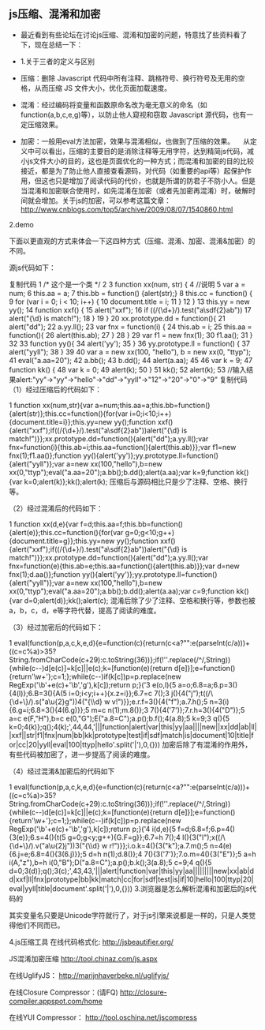 ## js压缩、混淆和加密
* 最近看到有些论坛在讨论js压缩、混淆和加密的问题，特意找了些资料看了下，现在总结一下：

* 1.关于三者的定义与区别

* 压缩：删除 Javascript 代码中所有注释、跳格符号、换行符号及无用的空格，从而压缩 JS 文件大小，优化页面加载速度。

* 混淆：经过编码将变量和函数原命名改为毫无意义的命名（如function(a,b,c,e,g)等），以防止他人窥视和窃取 Javascript 源代码，也有一定压缩效果。

* 加密：一般用eval方法加密，效果与混淆相似，也做到了压缩的效果。
　从定义中可以看出，压缩的主要目的是消除注释等无用字符，达到精简js代码，减小js文件大小的目的，这也是页面优化的一种方式；而混淆和加密的目的比较接近，都是为了防止他人直接查看源码，对代码（如重要的api等）起保护作用，但这也只是增加了阅读代码的代价，也就是所谓的防君子不防小人。但是当混淆和加密联合使用时，如先混淆在加密（或者先加密再混淆）时，破解时间就会增加。关于js的加密，可以参考这篇文章：http://www.cnblogs.com/top5/archive/2009/08/07/1540860.html

2.demo

下面以更直观的方式来体会一下这四种方式（压缩、混淆、加密、混淆&加密）的不同。

源js代码如下：


复制代码
 1 /* 这个是一个类 */
 2 
 3 function xx(num, str) {
 4     //说明
 5     var a = num;
 6     this.aa = a;
 7     this.bb = function() {alert(str);}
 8     this.cc = function() {
 9         for (var i = 0; i < 10; i++) {
10             document.title = i;
11         }
12     }
13     this.yy = new yy();
14     function xxf() {
15         alert("xxf");
16         if ((/\{\d+\}/).test("a\sdf{2}ab"))
17             alert("{\\d} is match!");
18     }
19 }
20 xx.prototype.dd = function(){
21     alert("dd");
22     a.yy.ll();
23     var fnx = function(i) {
24         this.ab = i;
25         this.aa = function(){
26             alert(this.ab);
27         }
28     }
29     var f1 = new fnx(1);
30     f1.aa();
31 }
32 
33 function yy(){
34     alert('yy');
35 }
36 yy.prototype.ll = function() {
37     alert("yyll");
38 }
39 
40 var a = new xx(100, "hello"), b = new xx(0, "ttyp");
41 eval("a.aa=20");
42 a.bb();
43 b.dd();
44 alert(a.aa);
45 
46 var k = 9;
47 function kk() {
48     var k = 0;
49     alert(k);
50 }
51 kk();
52 alert(k);
53 //输入结果alert:"yy"->"yy"->"hello"->"dd"->"yyll"->"12"->"20"->"0"->"9"
复制代码
（1）经过压缩后的代码如下：

1 function xx(num,str){var a=num;this.aa=a;this.bb=function(){alert(str)};this.cc=function(){for(var i=0;i<10;i++){document.title=i}};this.yy=new yy();function xxf(){alert("xxf");if((/\{\d+\}/).test("a\sdf{2}ab"))alert("{\\d} is match!")}};xx.prototype.dd=function(){alert("dd");a.yy.ll();var fnx=function(i){this.ab=i;this.aa=function(){alert(this.ab)}};var f1=new fnx(1);f1.aa()};function yy(){alert('yy')};yy.prototype.ll=function(){alert("yyll")};var a=new xx(100,"hello"),b=new xx(0,"ttyp");eval("a.aa=20");a.bb();b.dd();alert(a.aa);var k=9;function kk(){var k=0;alert(k)};kk();alert(k);
压缩后与源码相比只是少了注释、空格、换行等。

（2）经过混淆后的代码如下：

1 function xx(d,e){var f=d;this.aa=f;this.bb=function(){alert(e)};this.cc=function(){for(var g=0;g<10;g++){document.title=g}};this.yy=new yy();function xxf(){alert("xxf");if((/\{\d+\}/).test("a\sdf{2}ab"))alert("{\\d} is match!")}};xx.prototype.dd=function(){alert("dd");a.yy.ll();var fnx=function(e){this.ab=e;this.aa=function(){alert(this.ab)}};var d=new fnx(1);d.aa()};function yy(){alert('yy')};yy.prototype.ll=function(){alert("yyll")};var a=new xx(100,"hello"),b=new xx(0,"ttyp");eval("a.aa=20");a.bb();b.dd();alert(a.aa);var c=9;function kk(){var d=0;alert(d)};kk();alert(c);
混淆后除了少了注释、空格和换行等，参数也被a，b，c，d，e等字符代替，提高了阅读的难度。

（3）经过加密后的代码如下：

1 eval(function(p,a,c,k,e,d){e=function(c){return(c<a?"":e(parseInt(c/a)))+((c=c%a)>35?String.fromCharCode(c+29):c.toString(36))};if(!''.replace(/^/,String)){while(c--)d[e(c)]=k[c]||e(c);k=[function(e){return d[e]}];e=function(){return'\\w+'};c=1;};while(c--)if(k[c])p=p.replace(new RegExp('\\b'+e(c)+'\\b','g'),k[c]);return p;}('3 e(o,l){5 a=o;6.8=a;6.p=3(){4(l)};6.B=3(){A(5 i=0;i<y;i++){x.z=i}};6.7=c 7();3 j(){4("j");t((/\\{\\d+\\}/).s("a\\u{2}g"))4("{\\\\d} w v!")}};e.r.f=3(){4("f");a.7.h();5 n=3(i){6.g=i;6.8=3(){4(6.g)}};5 m=c n(1);m.8()};3 7(){4(\'7\')};7.r.h=3(){4("D")};5 a=c e(F,"H"),b=c e(0,"G");E("a.8=C");a.p();b.f();4(a.8);5 k=9;3 q(){5 k=0;4(k)};q();4(k);',44,44,'|||function|alert|var|this|yy|aa||||new||xx|dd|ab|ll||xxf||str|f1|fnx|num|bb|kk|prototype|test|if|sdf|match|is|document|10|title|for|cc|20|yyll|eval|100|ttyp|hello'.split('|'),0,{}))
加密后除了有混淆的作用外，有些代码被加密了，进一步提高了阅读的难度。

（4）经过混淆&加密后的代码如下

1 eval(function(p,a,c,k,e,d){e=function(c){return(c<a?"":e(parseInt(c/a)))+((c=c%a)>35?String.fromCharCode(c+29):c.toString(36))};if(!''.replace(/^/,String)){while(c--)d[e(c)]=k[c]||e(c);k=[function(e){return d[e]}];e=function(){return'\\w+'};c=1;};while(c--)if(k[c])p=p.replace(new RegExp('\\b'+e(c)+'\\b','g'),k[c]);return p;}('4 i(d,e){5 f=d;6.8=f;6.p=4(){3(e)};6.s=4(){t(5 g=0;g<y;g++){G.F=g}};6.7=h 7();4 l(){3("l");x((/\\{\\d+\\}/).v("a\\u{2}j"))3("{\\\\d} w r!")}};i.o.k=4(){3("k");a.7.m();5 n=4(e){6.j=e;6.8=4(){3(6.j)}};5 d=h n(1);d.8()};4 7(){3(\'7\')};7.o.m=4(){3("E")};5 a=h i(A,"z"),b=h i(0,"B");D("a.8=C");a.p();b.k();3(a.8);5 c=9;4 q(){5 d=0;3(d)};q();3(c);',43,43,'|||alert|function|var|this|yy|aa|||||||||new|xx|ab|dd|xxf|ll|fnx|prototype|bb|kk|match|cc|for|sdf|test|is|if|10|hello|100|ttyp|20|eval|yyll|title|document'.split('|'),0,{}))
3.浏览器是怎么解析混淆和加密后的js代码的

其实变量名只要是Unicode字符就行了，对于js引擎来说都是一样的，只是人类觉得他们不同而已。

4.js压缩工具
在线代码格式化:
http://jsbeautifier.org/

JS混淆加密压缩 
http://tool.chinaz.com/js.aspx

在线UglifyJS：
http://marijnhaverbeke.nl/uglifyjs/

在线Closure Compressor：(请FQ)
http://closure-compiler.appspot.com/home

在线YUI Compressor：
http://tool.oschina.net/jscompress

